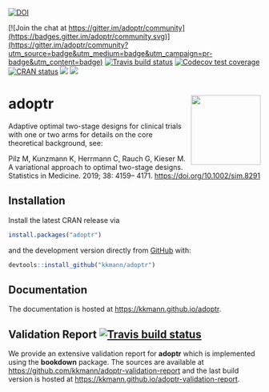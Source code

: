 [![DOI](https://zenodo.org/badge/DOI/10.5281/zenodo.2616951.svg)](https://doi.org/10.5281/zenodo.2616951)

[![Join the chat at https://gitter.im/adoptr/community](https://badges.gitter.im/adoptr/community.svg)](https://gitter.im/adoptr/community?utm_source=badge&utm_medium=badge&utm_campaign=pr-badge&utm_content=badge)
[![Travis build status](https://travis-ci.org/kkmann/adoptr.svg?branch=master)](https://travis-ci.org/kkmann/adoptr)
[![Codecov test coverage](https://codecov.io/gh/kkmann/adoptr/branch/master/graph/badge.svg)](https://codecov.io/gh/kkmann/adoptr?branch=master)
[![CRAN status](https://www.r-pkg.org/badges/version/adoptr)](https://cran.r-project.org/package=adoptr)
[![](http://cranlogs.r-pkg.org/badges/last-month/adoptr?color=green)](https://cran.r-project.org/package=adoptr)
[![](http://cranlogs.r-pkg.org/badges/grand-total/adoptr?color=green)](https://cran.r-project.org/package=adoptr)


# adoptr <a href='https://github.com/kkmann/adoptr'><img src='man/figures/logo.png' align="right" height="139" /></a>


Adaptive optimal two-stage designs for clinical trials with one or two arms for details on the core theoretical background, see:

Pilz M, Kunzmann K, Herrmann C, Rauch G, Kieser M. A variational approach to
optimal two-stage designs. Statistics in Medicine. 2019; 38: 4159– 4171.
https://doi.org/10.1002/sim.8291



## Installation

Install the latest CRAN release via

```r
install.packages("adoptr")
```

and the development version directly from [GitHub](https://github.com/) with:

```r
devtools::install_github("kkmann/adoptr")
```



## Documentation

The documentation is hosted at https://kkmann.github.io/adoptr.



## Validation Report [![Travis build status](https://travis-ci.com/kkmann/adoptr-validation-report.svg?branch=master)](https://travis-ci.com/kkmann/adoptr-validation-report)

We provide an extensive validation report for **adoptr** which is implemented 
using the **bookdown** package.
The sources are available at https://github.com/kkmann/adoptr-validation-report and
the last build version is hosted at https://kkmann.github.io/adoptr-validation-report.

